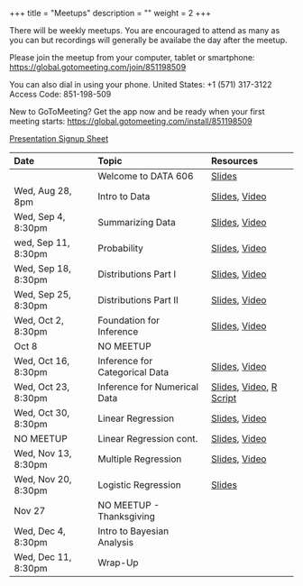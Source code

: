 +++
title = "Meetups"
description = ""
weight = 2
+++


There will be weekly meetups. You are encouraged to attend as many as you can but recordings will generally be availabe the day after the meetup.

Please join the meetup from your computer, tablet or smartphone: https://global.gotomeeting.com/join/851198509 

You can also dial in using your phone. United States: +1 (571) 317-3122  
Access Code: 851-198-509 

New to GoToMeeting? Get the app now and be ready when your first meeting starts: 
https://global.gotomeeting.com/install/851198509 


[Presentation Signup Sheet](https://docs.google.com/spreadsheets/d/1OmBmPNfB3jbsMAbmdwgCUC8i2RY-3cg4u41RiTH7Nhw/edit?usp=sharing)


Date                  | Topic                           | Resources |
:---------------------|:--------------------------------|:----------|
                      | Welcome to DATA 606             | [Slides](/slides/00-Intro_to_Course.html)
Wed, Aug 28, 8pm      | Intro to Data                   | [Slides](/slides/01-Intro_to_Data.html), [Video](https://youtu.be/LJKxn7hPdnQ)
Wed, Sep 4, 8:30pm       | Summarizing Data                | [Slides](/slides/02-Summarizing_Data.html), [Video](https://youtu.be/o_Eh-mXvG5c)
wed, Sep 11, 8:30pm      | Probability                     | [Slides](/slides/03-Probability.html), [Video](https://youtu.be/gbmKN14mfvc)
Wed, Sep 18, 8:30pm      | Distributions Part I            | [Slides](/slides/04-Distributions.html), [Video](https://youtu.be/VnSQq_0fL0Q)
Wed, Sep 25, 8:30pm      | Distributions Part II           | [Slides](/slides/04-Distributions2.html), [Video](https://youtu.be/SRMZ1dGdaEg)
Wed, Oct 2, 8:30pm       | Foundation for Inference        | [Slides](/slides/05-Foundation_for_Inference.html), [Video](https://youtu.be/pPNb-FngiiQ)
Oct 8                    | NO MEETUP                       | 
Wed, Oct 16, 8:30pm      | Inference for Categorical Data  | [Slides](/slides/06-Inference_for_Categorical_Data.html), [Video](https://youtu.be/4wIv8kb0fcg)
Wed, Oct 23, 8:30pm      | Inference for Numerical Data    | [Slides](/slides/07-Inference_for_Numerical_Data.html), [Video](https://youtu.be/A1CxTVvCsiI), [R Script](https://github.com/jbryer/DATA606Fall2019/blob/master/R/IndependenceBetweenGroups.R)
Wed, Oct 30, 8:30pm      | Linear Regression               | [Slides](/slides/08-Linear_Regression.html), [Video](https://youtu.be/28Jk_s0x2iE)
NO MEETUP                | Linear Regression cont.         | [Slides](/slides/08-Linear_Regression2.html), [Video](https://youtu.be/Q0FfjaPMGkc)
Wed, Nov 13, 8:30pm      | Multiple Regression             | [Slides](/slides/09-Multiple_Regression.html), [Video](https://youtu.be/-93Co3WCGgI)
Wed, Nov 20, 8:30pm      | Logistic Regression             | [Slides](/slides/09-Logistic_Regression.html)
Nov 27                   | NO MEETUP - Thanksgiving        | 
Wed, Dec 4, 8:30pm       | Intro to Bayesian Analysis      | 
Wed, Dec 11, 8:30pm      | Wrap-Up                         | 

